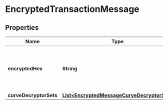 

# EncryptedTransactionMessage


## Properties

| Name | Type | Description | Notes |
|------------ | ------------- | ------------- | -------------|
|**encryptedHex** | **String** | The hex-encoded (128-bit) AES-GCM encrypted bytes of an SBOR-encoded &#x60;PlaintextTransactionMessage&#x60;. The bytes are serialized as the concatenation &#x60;Nonce/IV (12 bytes) || Cipher (variable length) || Tag/MAC (16 bytes)&#x60;:  |  |
|**curveDecryptorSets** | [**List&lt;EncryptedMessageCurveDecryptorSet&gt;**](EncryptedMessageCurveDecryptorSet.md) |  |  |



